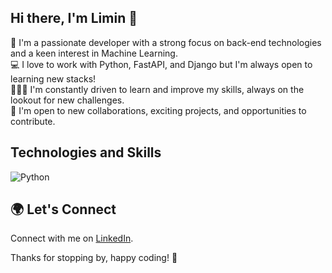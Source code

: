## Hi there, I'm Limin 👋

💼 I'm a passionate developer with a strong focus on back-end technologies and a keen interest in Machine Learning.  
💻 I love to work with Python, FastAPI, and Django but I'm always open to learning new stacks!  
🧑🏻‍🎓 I'm constantly driven to learn and improve my skills, always on the lookout for new challenges.  
🤝 I'm open to new collaborations, exciting projects, and opportunities to contribute.  


## Technologies and Skills

![Python]([https://img.shields.io/badge/python-3670A0?style=for-the-badge&logo=python&logoColor=ffdd54])

## 🌍 Let's Connect

Connect with me on [LinkedIn](https://www.linkedin.com/in/liminmalek/).

Thanks for stopping by, happy coding! 🎉
